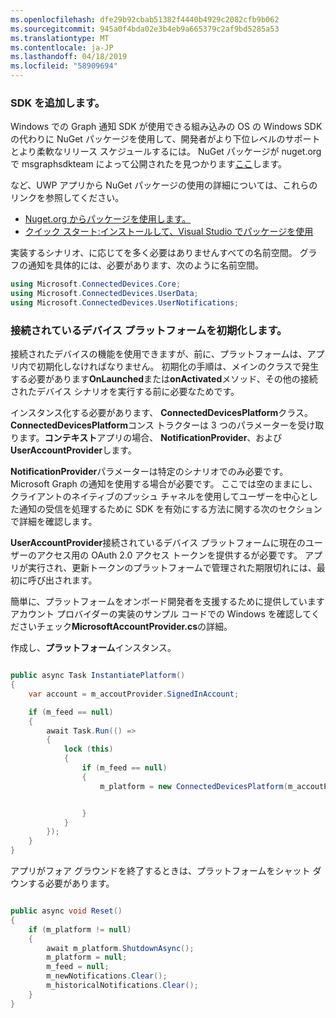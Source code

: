 ```yaml
---
ms.openlocfilehash: dfe29b92cbab51382f4440b4929c2082cfb9b062
ms.sourcegitcommit: 945a0f4bda02e3b4eb9a665379c2af9bd5285a53
ms.translationtype: MT
ms.contentlocale: ja-JP
ms.lasthandoff: 04/18/2019
ms.locfileid: "58909694"
---
```

### <a name="add-the-sdk"></a>SDK を追加します。

Windows での Graph 通知 SDK が使用できる組み込みの OS の Windows SDK の代わりに NuGet パッケージを使用して、開発者がより下位レベルのサポートとより柔軟なリリース スケジュールするには。 NuGet パッケージが nuget.org で msgraphsdkteam によって公開されたを見つかります[ここ](https://www.nuget.org/profiles/msgraphsdkteam)します。 

など、UWP アプリから NuGet パッケージの使用の詳細については、これらのリンクを参照してください。 
* [Nuget.org からパッケージを使用します。](https://docs.microsoft.com/en-us/azure/devops/artifacts/nuget/upstream-sources?view=vsts&tabs=new-nav)
* [クイック スタート:インストールして、Visual Studio でパッケージを使用](https://docs.microsoft.com/en-us/nuget/quickstart/install-and-use-a-package-in-visual-studio)




実装するシナリオ、に応じてを多く必要はありませんすべての名前空間。 グラフの通知を具体的には、必要があります、次のように名前空間。


```C#
using Microsoft.ConnectedDevices.Core;
using Microsoft.ConnectedDevices.UserData;
using Microsoft.ConnectedDevices.UserNotifications;

```


### <a name="initialize-the-connected-devices-platform"></a>接続されているデバイス プラットフォームを初期化します。

接続されたデバイスの機能を使用できますが、前に、プラットフォームは、アプリ内で初期化しなければなりません。 初期化の手順は、メインのクラスで発生する必要があります**OnLaunched**または**onActivated**メソッド、その他の接続されたデバイス シナリオを実行する前に必要なためです。 

インスタンス化する必要があります、 **ConnectedDevicesPlatform**クラス。 **ConnectedDevicesPlatform**コンス トラクターは 3 つのパラメーターを受け取ります。**コンテキスト**アプリの場合、 **NotificationProvider**、および**UserAccountProvider**します。

**NotificationProvider**パラメーターは特定のシナリオでのみ必要です。 Microsoft Graph の通知を使用する場合が必要です。 ここでは空のままにし、クライアントのネイティブのプッシュ チャネルを使用してユーザーを中心とした通知の受信を処理するために SDK を有効にする方法に関する次のセクションで詳細を確認します。

**UserAccountProvider**接続されているデバイス プラットフォームに現在のユーザーのアクセス用の OAuth 2.0 アクセス トークンを提供するが必要です。 アプリが実行され、更新トークンのプラットフォームで管理された期限切れには、最初に呼び出されます。 

簡単に、プラットフォームをオンボード開発者を支援するために提供していますアカウント プロバイダーの実装のサンプル コードでの Windows を確認してくださいチェック**MicrosoftAccountProvider.cs**の詳細。 

作成し、**プラットフォーム**インスタンス。 

```C#

public async Task InstantiatePlatform()
{
    var account = m_accoutProvider.SignedInAccount;

    if (m_feed == null)
    {
        await Task.Run(() =>
        {
            lock (this)
            {
                if (m_feed == null)
                {
                    m_platform = new ConnectedDevicesPlatform(m_accoutProvider, this);


                }
            }
        });
    }
}

```

アプリがフォア グラウンドを終了するときは、プラットフォームをシャット ダウンする必要があります。

```C#

public async void Reset()
{
    if (m_platform != null)
    {
        await m_platform.ShutdownAsync();
        m_platform = null;
        m_feed = null;
        m_newNotifications.Clear();
        m_historicalNotifications.Clear();
    }
}

```
